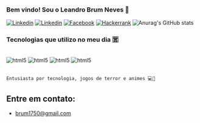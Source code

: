### Bem vindo! Sou o Leandro Brum Neves 👋

[![Linkedin](https://img.shields.io/badge/LinkedIn-0077B5?style=for-the-badge&logo=linkedin&logoColor=white)](https://www.linkedin.com/in/leandro-brum-53a67a228/)
[![Linkedin](https://img.shields.io/badge/Instagram-E4405F?style=for-the-badge&logo=instagram&logoColor=white)](https://www.instagram.com/leanbr1/)
[![Facebook](https://img.shields.io/badge/Facebook-1877F2?style=for-the-badge&logo=facebook&logoColor=white)](https://www.facebook.com/leandro.brum.52)
[![Hackerrank](	https://img.shields.io/badge/-Hackerrank-2EC866?style=for-the-badge&logo=HackerRank&logoColor=white)](https://www.hackerrank.com/brum1750?hr_r=1)
![Anurag's GitHub stats](https://github-readme-stats.vercel.app/api?username=Leanbr1&show_icons=true&theme=synthwave)


### Tecnologias que utilizo no meu dia 🈺
<div style="display: inline_block"><br/>
  <img align="center" alt="html5" src="https://img.shields.io/badge/Node.js-43853D?style=for-the-badge&logo=node.js&logoColor=white"/> 
  <img align="center" alt="html5" src="https://img.shields.io/badge/JavaScript-323330?style=for-the-badge&logo=javascript&logoColor=F7DF1E"/> 
  <img align="center" alt="html5" src="https://img.shields.io/badge/Express.js-404D59?style=for-the-badge"/> 
  <img align="center" alt="html5" src="https://img.shields.io/badge/GIT-E44C30?style=for-the-badge&logo=git&logoColor=white"/> 
</div><br/>


    Entusiasta por tecnologia, jogos de terror e animes 💻💙

  ## Entre em contato:
  - brum1750@gmail.com
   
  
  
